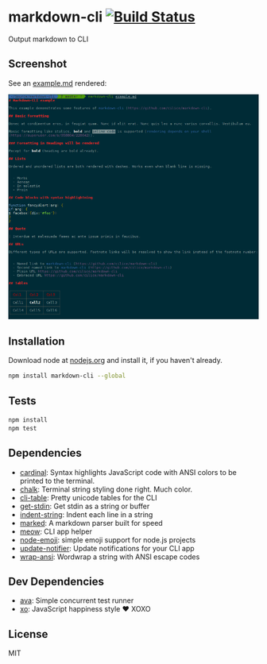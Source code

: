 # markdown-cli [![Build Status](https://travis-ci.org/cilice/markdown-cli.png?branch=master)](https://travis-ci.org/cilice/markdown-cli)

Output markdown to CLI

## Screenshot

See an [example.md](example.md) rendered:

![example.png](example.png)

## Installation

Download node at [nodejs.org](http://nodejs.org) and install it, if you haven't already.

```sh
npm install markdown-cli --global
```


## Tests

```sh
npm install
npm test
```

## Dependencies

- [cardinal](https://github.com/thlorenz/cardinal): Syntax highlights JavaScript code with ANSI colors to be printed to the terminal.
- [chalk](https://github.com/chalk/chalk): Terminal string styling done right. Much color.
- [cli-table](https://github.com/Automattic/cli-table): Pretty unicode tables for the CLI
- [get-stdin](https://github.com/sindresorhus/get-stdin): Get stdin as a string or buffer
- [indent-string](https://github.com/sindresorhus/indent-string): Indent each line in a string
- [marked](https://github.com/chjj/marked): A markdown parser built for speed
- [meow](https://github.com/sindresorhus/meow): CLI app helper
- [node-emoji](https://github.com/omnidan/node-emoji): simple emoji support for node.js projects
- [update-notifier](https://github.com/yeoman/update-notifier): Update notifications for your CLI app
- [wrap-ansi](https://github.com/chalk/wrap-ansi): Wordwrap a string with ANSI escape codes

## Dev Dependencies

- [ava](https://github.com/sindresorhus/ava): Simple concurrent test runner
- [xo](https://github.com/sindresorhus/xo): JavaScript happiness style ❤️ XOXO


## License

MIT
